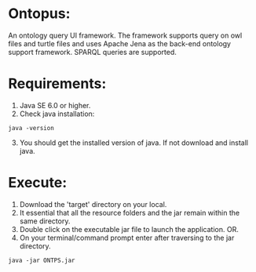 # Ontopus:
 
An ontology query UI framework. The framework supports query on owl files and turtle files and uses 
Apache Jena as the back-end ontology support framework. SPARQL queries are supported.

# Requirements: 

1. Java SE 6.0 or higher.
2. Check java installation:
```
java -version
```
3. You should get the installed version of java. If not download and install java.

# Execute:

1. Download the 'target' directory on your local. 
2. It essential that all the resource folders and the jar remain within the same directory. 
3. Double click on the executable jar file to launch the application. OR. 
4. On your terminal/command prompt enter after traversing to the jar directory.
```
java -jar ONTPS.jar
``` 